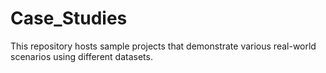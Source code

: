# Case_Studies
This repository hosts sample projects that demonstrate various real-world scenarios using different datasets.
